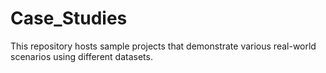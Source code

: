# Case_Studies
This repository hosts sample projects that demonstrate various real-world scenarios using different datasets.
